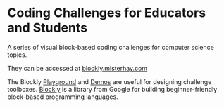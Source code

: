 # Coding Challenges for Educators and Students

A series of visual block-based coding challenges for computer science topics.

They can be accessed at [blockly.misterhay.com](http://blockly.misterhay.com)

The Blockly [Playground](https://blockly-demo.appspot.com/static/tests/playground.html) and [Demos](https://blockly-demo.appspot.com/static/demos/index.html) are useful for designing challenge toolboxes. [Blockly](https://developers.google.com/blockly) is a library from Google for building beginner-friendly block-based programming languages.
